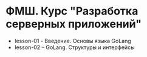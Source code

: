 # ФМШ. Курс "Разработка серверных приложений"

* lesson-01 - Введение. Основы языка GoLang
* lesson-02 – GoLang. Структуры и интерфейсы
